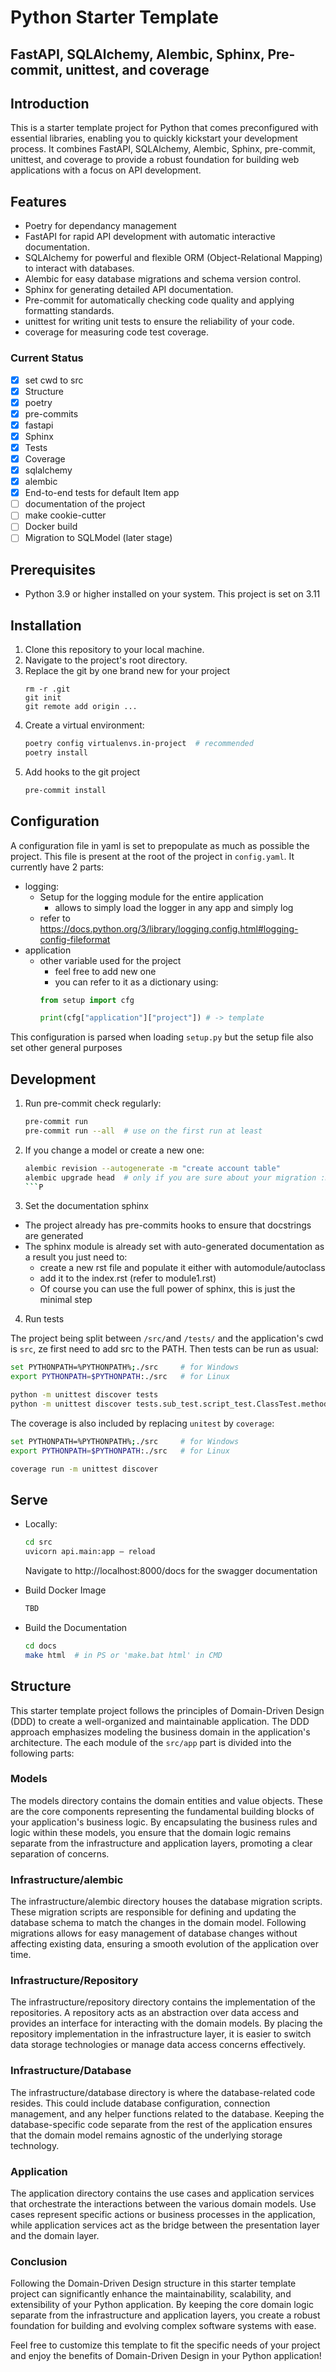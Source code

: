 # Python Starter Template
## FastAPI, SQLAlchemy, Alembic, Sphinx, Pre-commit, unittest, and coverage

## Introduction
This is a starter template project for Python that comes preconfigured with essential libraries, enabling you to quickly kickstart your development process. It combines FastAPI, SQLAlchemy, Alembic, Sphinx, pre-commit, unittest, and coverage to provide a robust foundation for building web applications with a focus on API development.

## Features
- Poetry for dependancy management
- FastAPI for rapid API development with automatic interactive documentation.
- SQLAlchemy for powerful and flexible ORM (Object-Relational Mapping) to interact with databases.
- Alembic for easy database migrations and schema version control.
- Sphinx for generating detailed API documentation.
- Pre-commit for automatically checking code quality and applying formatting standards.
- unittest for writing unit tests to ensure the reliability of your code.
- coverage for measuring code test coverage.

### Current Status

- [x] set cwd to src
- [x] Structure
- [x] poetry
- [x] pre-commits
- [x] fastapi
- [x] Sphinx
- [x] Tests
- [x] Coverage
- [x] sqlalchemy
- [x] alembic
- [x] End-to-end tests for default Item app
- [ ] documentation of the project
- [ ] make cookie-cutter
- [ ] Docker build
- [ ] Migration to SQLModel (later stage)

## Prerequisites

- Python 3.9 or higher installed on your system. This project is set on 3.11

## Installation

1. Clone this repository to your local machine.
2. Navigate to the project's root directory.
1. Replace the git by one brand new for your project
    ```
    rm -r .git
    git init
    git remote add origin ...
    ```
1. Create a virtual environment:
    ```bash
    poetry config virtualenvs.in-project  # recommended
    poetry install
    ```
2. Add hooks to the git project
    ```bash
    pre-commit install
    ```

## Configuration

A configuration file in yaml is set to prepopulate as much as possible the project. This file is present at the root of the project in `config.yaml`. It currently have 2 parts:

- logging:
   - Setup for the logging module for the entire application
      - allows to simply load the logger in any app and simply log
   - refer to https://docs.python.org/3/library/logging.config.html#logging-config-fileformat
- application
   - other variable used for the project
      - feel free  to add new one
      - you can refer to it as a dictionary using:
      ```py
      from setup import cfg

      print(cfg["application"]["project"]) # -> template
      ```
This configuration is parsed when loading `setup.py` but the setup file also set other general purposes

## Development

1. Run pre-commit check regularly:
    ```bash
    pre-commit run
    pre-commit run --all  # use on the first run at least
    ```

2. If you change a model or create a new one:
    ```bash
    alembic revision --autogenerate -m "create account table"
    alembic upgrade head  # only if you are sure about your migration :D
    ```P

3. Set the documentation sphinx

- The project already has pre-commits hooks to ensure that docstrings are generated
- The sphinx module is already set with auto-generated documentation as a result you just need to:
   - create a new rst file and populate it either with automodule/autoclass
   - add it to the index.rst (refer to module1.rst)
   - Of course you can use the full power of sphinx, this is just the minimal step

4. Run tests

The project being split between `/src/`and `/tests/` and the application's cwd is `src`, ze first need to add src to the PATH. Then tests can be run as usual:
```bash
set PYTHONPATH=%PYTHONPATH%;./src     # for Windows
export PYTHONPATH=$PYTHONPATH:./src   # for Linux

python -m unittest discover tests
python -m unittest discover tests.sub_test.script_test.ClassTest.method_test
```

The coverage is also included by replacing `unitest` by `coverage`:
```bash
set PYTHONPATH=%PYTHONPATH%;./src     # for Windows
export PYTHONPATH=$PYTHONPATH:./src   # for Linux

coverage run -m unittest discover
```


## Serve

- Locally:
    ```bash
    cd src
    uvicorn api.main:app — reload
    ```
    Navigate to http://localhost:8000/docs for the swagger documentation

- Build Docker Image
    ```bash
    TBD
    ```

- Build the Documentation
    ```bash
    cd docs
    make html  # in PS or 'make.bat html' in CMD
    ```

## Structure

This starter template project follows the principles of Domain-Driven Design (DDD) to create a well-organized and maintainable application. The DDD approach emphasizes modeling the business domain in the application's architecture. The each module of the `src/app` part is divided into the following parts:

### Models
The models directory contains the domain entities and value objects. These are the core components representing the fundamental building blocks of your application's business logic. By encapsulating the business rules and logic within these models, you ensure that the domain logic remains separate from the infrastructure and application layers, promoting a clear separation of concerns.

### Infrastructure/alembic
The infrastructure/alembic directory houses the database migration scripts. These migration scripts are responsible for defining and updating the database schema to match the changes in the domain model. Following migrations allows for easy management of database changes without affecting existing data, ensuring a smooth evolution of the application over time.

### Infrastructure/Repository
The infrastructure/repository directory contains the implementation of the repositories. A repository acts as an abstraction over data access and provides an interface for interacting with the domain models. By placing the repository implementation in the infrastructure layer, it is easier to switch data storage technologies or manage data access concerns effectively.

### Infrastructure/Database
The infrastructure/database directory is where the database-related code resides. This could include database configuration, connection management, and any helper functions related to the database. Keeping the database-specific code separate from the rest of the application ensures that the domain model remains agnostic of the underlying storage technology.

### Application
The application directory contains the use cases and application services that orchestrate the interactions between the various domain models. Use cases represent specific actions or business processes in the application, while application services act as the bridge between the presentation layer and the domain layer.

### Conclusion
Following the Domain-Driven Design structure in this starter template project can significantly enhance the maintainability, scalability, and extensibility of your Python application. By keeping the core domain logic separate from the infrastructure and application layers, you create a robust foundation for building and evolving complex software systems with ease.

Feel free to customize this template to fit the specific needs of your project and enjoy the benefits of Domain-Driven Design in your Python application!
